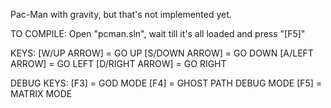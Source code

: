 Pac-Man with gravity, but that's not implemented yet.

TO COMPILE:
Open "pcman.sln", wait till it's all loaded and press "[F5]"

KEYS:
[W/UP ARROW] = GO UP
[S/DOWN ARROW] = GO DOWN
[A/LEFT ARROW] = GO LEFT
[D/RIGHT ARROW] = GO RIGHT

DEBUG KEYS:
[F3] = GOD MODE
[F4] = GHOST PATH DEBUG MODE
[F5] = MATRIX MODE

